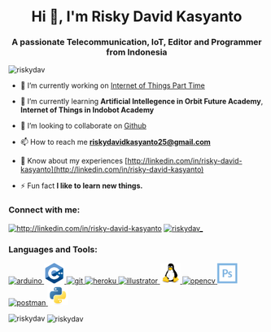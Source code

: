 <h1 align="center">Hi 👋, I'm Risky David Kasyanto</h1>
<h3 align="center">A passionate Telecommunication, IoT, Editor and Programmer from Indonesia</h3>

<p align="left"> <img src="https://komarev.com/ghpvc/?username=riskydav&label=Profile%20views&color=0e75b6&style=flat" alt="riskydav" /> </p>

- 🔭 I’m currently working on [Internet of Things Part Time](https://github.com/riskydav/Belajar-Python)

- 🌱 I’m currently learning **Artificial Intellegence in Orbit Future Academy**, **Internet of Things in Indobot Academy**

- 👯 I’m looking to collaborate on [Github](https://github.com/riskydav)

- 📫 How to reach me **riskydavidkasyanto25@gmail.com**

- 📄 Know about my experiences [http://linkedin.com/in/risky-david-kasyanto](http://linkedin.com/in/risky-david-kasyanto)

- ⚡ Fun fact **I like to learn new things.**

<h3 align="left">Connect with me:</h3>
<p align="left">
<a href="https://www.linkedin.com/in/risky-david-kasyanto/" target="blank"><img align="center" src="https://raw.githubusercontent.com/rahuldkjain/github-profile-readme-generator/master/src/images/icons/Social/linked-in-alt.svg" alt="http://linkedin.com/in/risky-david-kasyanto" height="30" width="40" /></a>
<a href="https://instagram.com/riskydav_" target="blank"><img align="center" src="https://raw.githubusercontent.com/rahuldkjain/github-profile-readme-generator/master/src/images/icons/Social/instagram.svg" alt="riskydav_" height="30" width="40" /></a>
</p>

<h3 align="left">Languages and Tools:</h3>
<p align="left"> <a href="https://www.arduino.cc/" target="_blank" rel="noreferrer"> <img src="https://cdn.worldvectorlogo.com/logos/arduino-1.svg" alt="arduino" width="40" height="40"/> </a> <a href="https://www.w3schools.com/cpp/" target="_blank" rel="noreferrer"> <img src="https://raw.githubusercontent.com/devicons/devicon/master/icons/cplusplus/cplusplus-original.svg" alt="cplusplus" width="40" height="40"/> </a> <a href="https://git-scm.com/" target="_blank" rel="noreferrer"> <img src="https://www.vectorlogo.zone/logos/git-scm/git-scm-icon.svg" alt="git" width="40" height="40"/> </a> <a href="https://heroku.com" target="_blank" rel="noreferrer"> <img src="https://www.vectorlogo.zone/logos/heroku/heroku-icon.svg" alt="heroku" width="40" height="40"/> </a> <a href="https://www.adobe.com/in/products/illustrator.html" target="_blank" rel="noreferrer"> <img src="https://www.vectorlogo.zone/logos/adobe_illustrator/adobe_illustrator-icon.svg" alt="illustrator" width="40" height="40"/> </a> <a href="https://www.linux.org/" target="_blank" rel="noreferrer"> <img src="https://raw.githubusercontent.com/devicons/devicon/master/icons/linux/linux-original.svg" alt="linux" width="40" height="40"/> </a> <a href="https://opencv.org/" target="_blank" rel="noreferrer"> <img src="https://www.vectorlogo.zone/logos/opencv/opencv-icon.svg" alt="opencv" width="40" height="40"/> </a> <a href="https://www.photoshop.com/en" target="_blank" rel="noreferrer"> <img src="https://raw.githubusercontent.com/devicons/devicon/master/icons/photoshop/photoshop-line.svg" alt="photoshop" width="40" height="40"/> </a> <a href="https://postman.com" target="_blank" rel="noreferrer"> <img src="https://www.vectorlogo.zone/logos/getpostman/getpostman-icon.svg" alt="postman" width="40" height="40"/> </a> <a href="https://www.python.org" target="_blank" rel="noreferrer"> <img src="https://raw.githubusercontent.com/devicons/devicon/master/icons/python/python-original.svg" alt="python" width="40" height="40"/> </a> </p>

<p><img align="left" src="https://github-readme-stats.vercel.app/api/top-langs?username=riskydav&show_icons=true&locale=en&layout=compact" alt="riskydav" /></p>

<p>&nbsp;<img align="center" src="https://github-readme-stats.vercel.app/api?username=riskydav&show_icons=true&locale=en" alt="riskydav" /></p>


